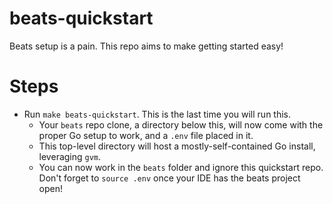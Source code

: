 # beats-quickstart
Beats setup is a pain. This repo aims to make getting started easy!

# Steps
- Run `make beats-quickstart`. This is the last time you will run this.
  - Your `beats` repo clone, a directory below this, will now come with the proper Go setup to work, and a `.env` file placed in it.
  - This top-level directory will host a mostly-self-contained Go install, leveraging `gvm`.
  - You can now work in the `beats` folder and ignore this quickstart repo. Don't forget to `source .env` once your IDE has the beats project open!